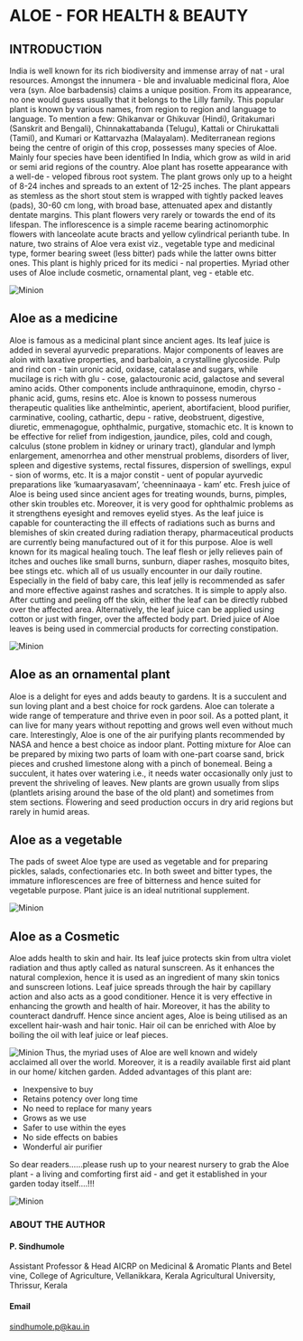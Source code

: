 # ALOE - FOR HEALTH & BEAUTY
## INTRODUCTION 	  
India is well known for its rich biodiversity and immense array of nat - ural resources. Amongst the innumera - ble and invaluable medicinal flora, Aloe vera (syn. Aloe barbadensis) claims a unique position. From its appearance, no one would guess usually that it belongs to the Lilly family. This popular plant is known by various names, from region to region and language to language. To mention a few: Ghikanvar or Ghikuvar (Hindi), Gritakumari (Sanskrit and Bengali), Chinnakattabanda (Telugu), Kattali or Chirukattali (Tamil), and Kumari or Kattarvazha (Malayalam). Mediterranean regions being the centre of origin of this crop, possesses many species of Aloe. Mainly four species have been identified In India, which grow as wild in arid or semi arid regions of the country. Aloe plant has rosette appearance with a well-de - veloped fibrous root system. The plant grows only up to a height of 8-24 inches and spreads to an extent of 12-25 inches. The plant appears as stemless as the short stout stem is wrapped with tightly packed leaves (pads), 30-60 cm long, with broad base, attenuated apex and distantly dentate margins. This plant flowers very rarely or towards the end of its lifespan. The inflorescence is a simple raceme bearing actinomorphic flowers with lanceolate acute bracts and yellow cylindrical perianth tube. In nature, two strains of Aloe vera exist viz., vegetable type and medicinal type, former bearing sweet (less bitter) pads while the latter owns bitter ones. This plant is highly priced for its medici - nal properties. Myriad other uses of Aloe include cosmetic, ornamental plant, veg - etable etc.

![Minion](https://user-images.githubusercontent.com/85151795/187685291-ea4a7514-5551-4adc-bfb5-d5d56ce3ab17.jpg)
## Aloe as a medicine
Aloe is famous as a medicinal plant since ancient ages. Its leaf juice is added in several ayurvedic preparations. Major components of leaves are aloin with laxative properties, and barbaloin, a crystalline glycoside. Pulp and rind con - tain uronic acid, oxidase, catalase and sugars, while mucilage is rich with glu - cose, galactouronic acid, galactose and several amino acids. Other components include anthraquinone, emodin, chyrso - phanic acid, gums, resins etc. 
Aloe is known to possess numerous therapeutic qualities like anthelmintic, aperient, abortifacient, blood purifier, carminative, cooling, cathartic, depu - rative, deobstruent, digestive, diuretic, emmenagogue, ophthalmic, purgative, stomachic etc. It is known to be effective for relief from indigestion, jaundice, piles, cold and cough, calculus (stone problem in kidney or urinary tract), glandular and lymph enlargement, amenorrhea and other menstrual problems, disorders of liver, spleen and digestive systems, rectal fissures, dispersion of swellings, expul - sion of worms, etc. It is a major constit - uent of popular ayurvedic preparations like ‘kumaaryasavam’, ‘cheenninaaya - kam’ etc.
Fresh juice of Aloe is being used since ancient ages for treating wounds, burns, pimples, other skin troubles etc. Moreover, it is very good for ophthalmic problems as it strengthens eyesight and removes eyelid styes. As the leaf juice is capable for counteracting the ill effects of radiations such as burns and blemishes of skin created during radiation therapy, pharmaceutical products are currently being manufactured out of it for this purpose.
Aloe is well known for its magical healing touch. The leaf flesh or jelly relieves pain of itches and ouches like small burns, sunburn, diaper rashes, mosquito bites, bee stings etc. which all of us usually encounter in our daily routine. Especially in the field of baby care, this leaf jelly is recommended as safer and more effective against rashes and scratches. It is simple to apply also. After cutting and peeling off the skin, either the leaf can be directly rubbed over the affected area. Alternatively, the leaf juice can be applied using cotton or just with finger, over the affected body part. Dried juice of Aloe leaves is being used in commercial products for correcting constipation.

![Minion](https://user-images.githubusercontent.com/85151795/187686542-dd0d8f94-ec67-4e73-b9c5-2f364369b211.jpg)
## Aloe as an ornamental plant
Aloe is a delight for eyes and adds beauty to gardens. It is a succulent and sun loving plant and a best choice for rock gardens. Aloe can tolerate a wide range of temperature and thrive even in poor soil. As a potted plant, it can live for many years without repotting and grows well even without much care. Interestingly, Aloe is one of the air purifying plants recommended by NASA and hence a best choice as indoor plant. Potting mixture for Aloe can be prepared by mixing two parts of loam with one-part coarse sand, brick pieces and crushed limestone along with a pinch of bonemeal. Being a succulent, it hates over watering i.e., it needs water occasionally only just to prevent the shriveling of leaves. New plants are grown usually from slips (plantlets arising around the base of the old plant) and sometimes from stem sections. Flowering and seed production occurs in dry arid regions but rarely in humid areas.
## Aloe as a vegetable
The pads of sweet Aloe type are used as vegetable and for preparing pickles, salads, confectionaries etc. In both sweet and bitter types, the immature inflorescences are free of bitterness and hence suited for vegetable purpose. Plant juice is an ideal nutritional supplement.

![Minion](https://user-images.githubusercontent.com/85151795/187686748-62263877-c2a6-44b0-b8ff-6e7e8a84455a.jpg)
## Aloe as a Cosmetic
Aloe adds health to skin and hair. Its leaf juice protects skin from ultra violet radiation and thus aptly called as natural sunscreen. As it enhances the natural complexion, hence it is used as an ingredient of many skin tonics and sunscreen lotions. Leaf juice spreads through the hair by capillary action and also acts as a good conditioner. Hence it is very effective in enhancing the growth and health of hair. Moreover, it has the ability to counteract dandruff. Hence since ancient ages, Aloe is being utilised as an excellent hair-wash and hair tonic. Hair oil can be enriched with Aloe by boiling the oil with leaf juice or leaf pieces.

![Minion](https://user-images.githubusercontent.com/85151795/187686998-63a84c13-0caf-4a3d-b182-3911bfb6a6e0.jpg)
Thus, the myriad uses of Aloe are well known and widely acclaimed all over the world. Moreover, it is a readily available first aid plant in our home/ kitchen garden. Added advantages of this plant are:
- Inexpensive to buy
-  Retains potency over long time
-  No need to replace for many years
- Grows as we use
- Safer to use within the eyes
- No side effects on babies
- Wonderful air purifier

So dear readers……please rush up to your nearest nursery to grab the Aloe plant - a living and comforting first aid - and get it established in your garden today itself….!!!

![Minion](https://user-images.githubusercontent.com/85151795/187687194-643a851f-1aae-4109-a829-1733d5b9194b.png)

### ABOUT THE AUTHOR
#### P. Sindhumole
Assistant Professor & Head
AICRP on Medicinal & Aromatic Plants and Betel vine, College of Agriculture, Vellanikkara, Kerala 
Agricultural University, Thrissur, Kerala
#### Email
[sindhumole.p@kau.in](sindhumole.p@kau.in)

